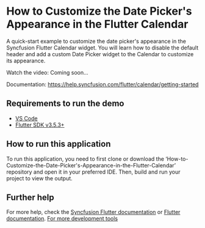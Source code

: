 # How to Customize the Date Picker's Appearance in the Flutter Calendar
A quick-start example to customize the date picker's appearance in the Syncfusion Flutter Calendar widget. You will learn how to disable the default header and add a custom Date Picker widget to the Calendar to customize its appearance.

Watch the video: Coming soon...

Documentation: https://help.syncfusion.com/flutter/calendar/getting-started 

## Requirements to run the demo
* [VS Code](https://code.visualstudio.com/download)
* [Flutter SDK v3.5.3+](https://flutter.dev/docs/development/tools/sdk/overview)


## How to run this application
To run this application, you need to first clone or download the ‘How-to-Customize-the-Date-Picker's-Appearance-in-the-Flutter-Calendar’ repository and open it in your preferred IDE. Then, build and run your project to view the output.

## Further help
For more help, check the [Syncfusion Flutter documentation](https://help.syncfusion.com/flutter/introduction/overview) or
 [Flutter documentation](https://flutter.dev/docs/get-started/install).
[For more development tools](https://flutter.dev/docs/development/tools/devtools/overview)
